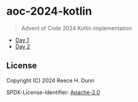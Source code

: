 # aoc-2024-kotlin
> Advent of Code 2024 Kotlin implementation

- [Day 1](src/main/kotlin/io/github/rhdunn/aoc/y2024/Day01.kt)
- [Day 2](src/main/kotlin/io/github/rhdunn/aoc/y2024/Day02.kt)

## License
Copyright (C) 2024 Reece H. Dunn

SPDX-License-Identifier: [Apache-2.0](LICENSE)
